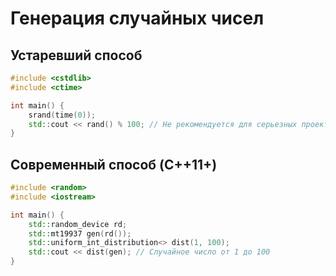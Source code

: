 # Генерация случайных чисел
## Устаревший способ
```cpp
#include <cstdlib>
#include <ctime>

int main() {
    srand(time(0));
    std::cout << rand() % 100; // Не рекомендуется для серьезных проектов
}
```
## Современный способ (C++11+)
```cpp
#include <random>
#include <iostream>

int main() {
    std::random_device rd;
    std::mt19937 gen(rd());
    std::uniform_int_distribution<> dist(1, 100);
    std::cout << dist(gen); // Случайное число от 1 до 100
}